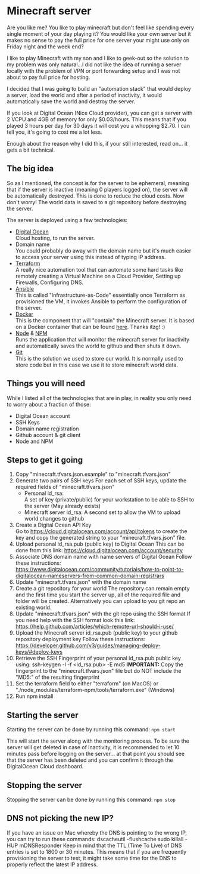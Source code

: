 # Minecraft server
Are you like me?  You like to play minecraft but don't feel like spending every single moment of your day playing it?  You would like your own server but it makes no sense to pay the full price for one server your might use only on Friday night and the week end?

I like to play Minecraft with my son and I like to geek-out so the solution to my problem was only natural...I did not like the idea of running a server locally with the problem of VPN or port forwarding setup and I was not about to pay full price for hosting. 

I decided that I was going to build an "automation stack" that would deploy a server, load the world and after a period of inactivity, it would automatically save the world and destroy the server.

If you look at Digital Ocean (Nice Cloud provider), you can get a server with 2 VCPU and 4GB of memory for only $0.03/hours.  This means that if you played 3 hours per day for 30 days it will cost you a whopping $2.70.  I can tell you, it's going to cost me a lot less.

Enough about the reason why I did this, if your still interested, read on... it gets a bit technical.

## The big idea
So as I mentioned, the concept is for the server to be ephemeral, meaning that if the server is inactive (meaning 0 players logged on), the server will be automatically destroyed. This is done to reduce the cloud costs. Now don't worry! The world data is saved to a git repository before destroying the server.

The server is deployed using a few technologies:  
  
  * [Digital Ocean](https://cloud.digitalocean.com)  
    Cloud hosting, to run the server.
  * Domain name  
    You could probably do away with the domain name but it's much easier to access your server using this instead of typing IP address.  
  * [Terraform](https://www.terraform.io/)  
    A really nice automation tool that can automate some hard tasks like remotely creating a Virtual Machine on a Cloud Provider, Setting up Firewalls, Configuring DNS.
  * [Ansible](https://www.ansible.com/)  
    This is called "Infrastructure-as-Code" essentially once Terraform as provisioned the VM, it invokes Ansible to perform the configuration of the server.
  * [Docker](http://docker.com/)  
    This is the component that will "contain" the Minecraft server.  It is based on a Docker container that can be found [here](https://hub.docker.com/r/itzg/minecraft-server/). Thanks itzg! :) 
  * [Node](https://nodejs.org/en/) & [NPM](https://docs.npmjs.com/cli/install)  
    Runs the application that will monitor the minecraft server for inactivity and automatically saves the world to github and then shuts it down.
  * [Git](http://github.com)  
    This is the solution we used to store our world.  It is normally used to store code but in this case we use it to store minecraft world data.
  
## Things you will need
While I listed all of the technologies that are in play, in reality you only need to worry about a fraction of those:
  
  * Digital Ocean account  
  * SSH Keys
  * Domain name registration  
  * Github account & git client  
  * Node and NPM
  
## Steps to get it going 

1. Copy "minecraft.tfvars.json.example" to "minecraft.tfvars.json"
1. Generate two pairs of SSH keys
   For each set of SSH keys, update the required fields of "minecraft.tfvars.json"
    * Personal id_rsa:  
      A set of key (private/public) for your workstation to be able to SSH to the server (May already exists)
    * Minecraft server id_rsa:
      A second set to allow the VM to upload world changes to github
1. Create a Digital Ocean API Key  
   Go to https://cloud.digitalocean.com/account/api/tokens to create the key and copy the generated string to your "minecraft.tfvars.json" file.
1. Upload personal id_rsa.pub (public key) to Digital Ocean
   This can be done from this link: https://cloud.digitalocean.com/account/security
1. Associate DNS domain name with name servers of Digital Ocean
   Follow these instructions: https://www.digitalocean.com/community/tutorials/how-to-point-to-digitalocean-nameservers-from-common-domain-registrars 
1. Update "minecraft.tfvars.json" with the domain name
1. Create a git repository for your world
   The repository can remain empty and the first time you start the server up, all of the required file and folder will be created.  Alternatively you can upload to you git repo an existing world.
1. Update "minecraft.tfvars.json" with the git repo using the SSH format
   If you need help with the SSH format look this link: https://help.github.com/articles/which-remote-url-should-i-use/
1. Upload the Minecraft server id_rsa.pub (public key) to your github repository deployment key
   Follow these instructions: https://developer.github.com/v3/guides/managing-deploy-keys/#deploy-keys
1. Retrieve the SSH Fingerprint of your personal id_rsa.pub public key using:
   ssh-keygen -l -f <id_rsa.pub> -E md5
   **IMPORTANT:** Copy the fingerprint to the "minecraft.tfvars.json" file but do NOT include the "MD5:" of the resulting fingerprint
1. Set the terraform field to either "terraform" (on MacOS) or "./node_modules/terraform-npm/tools/terraform.exe" (Windows)
1. Run npm install

## Starting the server
Starting the server can be done by running this command:
`npm start`

This will start the server along with the monitoring process.  To be sure the server will get deleted in case of inactivity, it is recommended to let 10 minutes pass before logging on the server... at that point you should see that the server has been deleted and you can confirm it through the DigitalOcean Cloud dashboard.

## Stopping the server
Stopping the server can be done by running this command:
`npm stop`

## DNS not picking the new IP?
If you have an issue on Mac whereby the DNS is pointing to the wrong IP, you can try to run these commands:
    dscacheutil -flushcache
    sudo killall -HUP mDNSResponder
Keep in mind that the TTL (Time To Live) of DNS entries is set to 1800 or 30 minutes.  This means that if you are frequently provisioning the server to test, it might take some time for the DNS to properly reflect the latest IP address.

